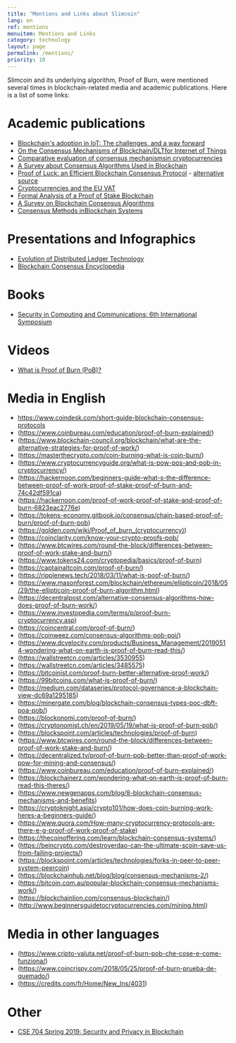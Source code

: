 ```yaml
---
title: "Mentions and Links about Slimcoin"
lang: en
ref: mentions
menuitem: Mentions and Links
category: technology
layout: page
permalink: /mentions/
priority: 10
---
```


Slimcoin and its underlying algorithm, Proof of Burn, were mentioned several times in blockchain-related media and academic publications. Hiere is a list of some links:

# Academic publications

* [Blockchain's adoption in IoT: The challenges, and a way forward](https://www.sciencedirect.com/science/article/pii/S1084804518303473)
* [On the Consensus Mechanisms of Blockchain/DLTfor Internet of Things](http://user.it.uu.se/~yi/pdf-files/2018/sies18.pdf)
* [Comparative evaluation of consensus mechanismsin cryptocurrencies](https://onlinelibrary.wiley.com/doi/pdf/10.1002/itl2.100)
* [A Survey about Consensus Algorithms Used in Blockchain](http://www.ndsl.kr/ndsl/search/detail/article/articleSearchResultDetail.do?cn=JAKO201810256452304)
* [Proof of Luck: an Efficient Blockchain Consensus Protocol](https://dl.acm.org/citation.cfm?id=3007788.3007790) - [alternative source](https://arxiv.org/pdf/1703.05435.pdf)
* [Cryptocurrencies and the EU VAT](http://arno.uvt.nl/show.cgi?fid=146748)
* [Formal Analysis of a Proof of Stake Blockchain](https://www.researchgate.net/publication/330030317_Formal_Analysis_of_a_Proof-of-Stake_Blockchain)
* [A Survey on Blockchain Consensus Algorithms](https://courses.cs.ut.ee/MTAT.07.022/2018_fall/uploads/Main/behzad-report-f18-19.pdf)
* [Consensus Methods inBlockchain Systems](http://explore-ip.com/2017_Consensus-Methods-in-Blockchain-Systems.pdf)

# Presentations and Infographics

* [Evolution of Distributed Ledger Technology](http://gorbyte.com/documents/Distributed%20Ledger%20Evolution.pdf)
* [Blockchain Consensus Encyclopedia](https://www.tokens-economy.com/wp-content/uploads/2019/02/Major-Blockchain-consensus-Infographics.pdf)

# Books

* [Security in Computing and Communications: 6th International Symposium](https://books.google.com/books?id=gd2EDwAAQBAJ&pg=PA116&lpg=PA116&dq=slimcoin&source=bl&ots=BKCadowG8D&sig=ACfU3U2wZlnvGpMgNXILu8QD9W_-oRvSVA&redir_esc=y#v=onepage&q=slimcoin)

# Videos

* [What is Proof of Burn (PoB)?](https://www.youtube.com/watch?v=gWW3cwcthQo)

# Media in English

* <https://www.coindesk.com/short-guide-blockchain-consensus-protocols>
* (https://www.coinbureau.com/education/proof-of-burn-explained/)
* (https://www.blockchain-council.org/blockchain/what-are-the-alternative-strategies-for-proof-of-work/)
* (https://masterthecrypto.com/coin-burning-what-is-coin-burn/)
* (https://www.cryptocurrencyguide.org/what-is-pow-pos-and-pob-in-cryptocurrency/)
* (https://hackernoon.com/beginners-guide-what-s-the-difference-between-proof-of-work-proof-of-stake-proof-of-burn-and-74c42df591ca)
* (https://hackernoon.com/proof-of-work-proof-of-stake-and-proof-of-burn-6823eac2776e)
* (https://tokens-economy.gitbook.io/consensus/chain-based-proof-of-burn/proof-of-burn-pob)
* (https://golden.com/wiki/Proof_of_burn_(cryptocurrency))
* (https://coinclarity.com/know-your-crypto-proofs-pob/
* (https://www.btcwires.com/round-the-block/differences-between-proof-of-work-stake-and-burn/)
* (https://www.tokens24.com/cryptopedia/basics/proof-of-burn)
* (https://captainaltcoin.com/proof-of-burn/)
* (https://ripplenews.tech/2018/03/11/what-is-poof-of-burn/)
* (https://www.masonforest.com/blockchain/ethereum/ellipticoin/2018/05/29/the-ellipticoin-proof-of-burn-algorithm.html)
* (https://decentralpost.com/alternative-consensus-algorithms-how-does-proof-of-burn-work/)
* (https://www.investopedia.com/terms/p/proof-burn-cryptocurrency.asp)
* (https://coincentral.com/proof-of-burn/)
* (https://coinweez.com/consensus-algorithms-pob-poi/)
* (https://www.dcvelocity.com/products/Business_Management/20190514-wondering-what-on-earth-is-proof-of-burn-read-this/)
* (https://wallstreetcn.com/articles/3530955)
* (https://wallstreetcn.com/articles/3485575)
* (https://bitcoinist.com/proof-burn-better-alternative-proof-work/)
* (https://99bitcoins.com/what-is-proof-of-burn/)
* (https://medium.com/dataseries/protocol-governance-a-blockchain-view-dc69a1295185)
* (https://minergate.com/blog/blockchain-consensus-types-poc-dbft-poa-pob/)
* (https://blockonomi.com/proof-of-burn/)
* (https://cryptonomist.ch/en/2019/05/19/what-is-proof-of-burn-pob/)
* (https://blockspoint.com/articles/technologies/proof-of-burn)
* (https://www.btcwires.com/round-the-block/differences-between-proof-of-work-stake-and-burn/)
* (https://decentralized.tv/proof-of-burn-pob-better-than-proof-of-work-pow-for-mining-and-consensus/)
* (https://www.coinbureau.com/education/proof-of-burn-explained/)
* (https://blockchainerz.com/wondering-what-on-earth-is-proof-of-burn-read-this-theres/)
* (https://www.newgenapps.com/blog/8-blockchain-consensus-mechanisms-and-benefits)
* (https://cryptoknight.asia/crypto101/how-does-coin-burning-work-heres-a-beginners-guide/)
* (https://www.quora.com/How-many-cryptocurrency-protocols-are-there-e-g-proof-of-work-proof-of-stake)
* (https://thecoinoffering.com/learn/blockchain-consensus-systems/)
* (https://beincrypto.com/destroyerdao-can-the-ultimate-scoin-save-us-from-failing-projects/)
* (https://blockspoint.com/articles/technologies/forks-in-peer-to-peer-system-peercoin)
* (https://blockchainhub.net/blog/blog/consensus-mechanisms-2/)
* (https://bitcoin.com.au/popular-blockchain-consensus-mechanisms-work/)
* (https://blockchainlion.com/consensus-blockchain/)
* (http://www.beginnersguidetocryptocurrencies.com/mining.html)

# Media in other languages

* (https://www.cripto-valuta.net/proof-of-burn-pob-che-cose-e-come-funziona/)
* (https://www.coincrispy.com/2018/05/25/proof-of-burn-prueba-de-quemado/)
* (https://credits.com/fr/Home/New_Ins/4031)

# Other

* [CSE 704 Spring 2019: Security and Privacy in Blockchain](http://www.acsu.buffalo.edu/~mblanton/cse704/)
